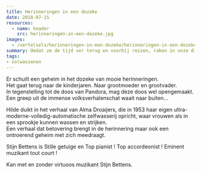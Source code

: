 ```yaml
---
title: Herinneringen in een dozeke
date: 2018-07-15
resources:
  - name: header
    src: herinneringen-in-een-dozeke.jpg
images:
  - /vertelsels/herinneringen-in-een-dozeke/herinneringen-in-een-dozeke.jpg
summary: Omdat ze de tijd ver terug en voorbij reizen, raken in onze diepste zielenroerselen en gewoon godgans geestig zijn…
tags:
- volwassenen
---
```


Er schuilt een geheim in het dozeke van mooie herinneringen.  
Het gaat terug naar de kinderjaren. Naar grootmoeder en grootvader.  
In tegenstelling tot de doos van Pandora, mag deze doos wel opengemaakt.  
Een greep uit de immense volksverhalenschat waait naar buiten…

Hilde duikt in het verhaal van Alma Droaijers, die in 1953 haar eigen ultra-moderne-volledig-automatische zelfwasserij opricht, waar vrouwen als in een sprookje kunnen wassen en strijken.  
Een verhaal dat betovering brengt in de herinnering maar ook een ontroerend geheim met zich meedraagt.  

Stijn Bettens is Stille getuige en Top pianist ! Top accordeonist ! Eminent muzikant tout court !

Kan met en zonder virtuoos muzikant Stijn Bettens.
